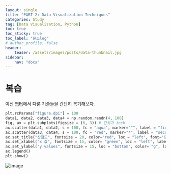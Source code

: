 ```yaml
---
layout: single
title: "PART 2: Data Visualization Techniques"
categories: Study
tag: [Data Visualization, Python]
toc: true
toc_sticky: true
toc_label: "쭌스log"
# author_profile: false
header:
    teaser: /assets/images/posts/data-thumbnail.jpg
sidebar:
    nav: "docs"
---
```


# 복습
이전 [챕터](https://hchoi256.github.io/study/ai-data-visualization/)에서 다룬 기술들을 간단히 복기해보자.

```python
plt.rcParams["figure.dpi"] = 100
data1, data2, data3, data4 = np.random.randn(4, 100)
fig, ax = plt.subplots(figsize = (6, 3)) # 단위가 inch
ax.scatter(data1, data2, s = 100, fc = "aqua", marker="^", label = "first datas")
ax.scatter(data3, data4, s = 100, fc = "red", marker="*", label = "second datas")
ax.set_title("산점도", fontsize = 20, color="red", loc = "left", font="Gulim")
ax.set_xlabel("x 값", fontsize = 15, color= "green", loc = "left", labelpad = 10, font="Gulim")
ax.set_ylabel("y values", fontsize = 15, loc = "bottom", color= "g", labelpad = 10)
ax.legend()
plt.show()
```

![image](https://user-images.githubusercontent.com/39285147/186143432-a53d3239-aadb-4935-b1f4-544530f49e63.png)

# 
